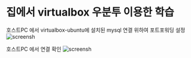 # 집에서 virtualbox 우분투 이용한 학습

호스트PC 에서 virtualbox-ubuntu에 설치된 mysql 연결 위하여 포트포워딩 설정
![screensh](./01.virutalbox_포트포워딩.png)

호스트PC 에서 연결 확인
![screensh](./02.호스트PC_virtualbox_우분투mysql_연결.png)
